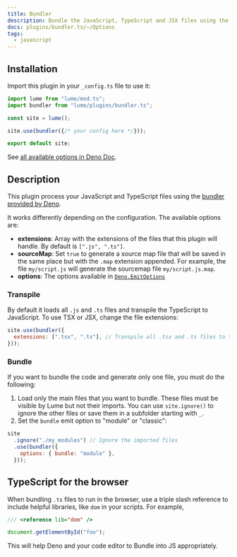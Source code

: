 ```yaml
---
title: Bundler
description: Bundle the JavaScript, TypeScript and JSX files using the bundler provided by `Deno.emit()`.
docs: plugins/bundler.ts/~/Options
tags:
  - javascript
---
```


## Installation

Import this plugin in your `_config.ts` file to use it:

```js
import lume from "lume/mod.ts";
import bundler from "lume/plugins/bundler.ts";

const site = lume();

site.use(bundler({/* your config here */}));

export default site;
```

See
[all available options in Deno Doc](https://doc.deno.land/https/deno.land/x/lume/plugins/bundler.ts/~/Options).

## Description

This plugin process your JavaScript and TypeScript files using the
[bundler provided by Deno](https://deno.land/manual/tools/bundler).

It works differently depending on the configuration. The available options are:

- **extensions**: Array with the extensions of the files that this plugin will
  handle. By default is `[".js", ".ts"]`.
- **sourceMap**: Set `true` to generate a source map file that will be saved in
  the same place but with the `.map` extension appended. For example, the file
  `my/script.js` will generate the sourcemap file `my/script.js.map`.
- **options**: The options available in
  [`Deno.EmitOptions`](https://doc.deno.land/deno/unstable/~/Deno.EmitOptions)

### Transpile

By default it loads all `.js` and `.ts` files and transpile the TypeScript to
JavaScript. To use TSX or JSX, change the file extensions:

```js
site.use(bundler({
  extensions: [".tsx", ".ts"], // Transpile all .tsx and .ts files to typescript
}));
```

### Bundle

If you want to bundle the code and generate only one file, you must do the
following:

1. Load only the main files that you want to bundle. These files must be visible
   by Lume but not their imports. You can use `site.ignore()` to ignore the
   other files or save them in a subfolder starting with `_`.
2. Set the `bundle` emit option to "module" or "classic":

```js
site
  .ignore("./my_modules") // Ignore the imported files
  .use(bundler({
    options: { bundle: "module" },
  }));
```

## TypeScript for the browser

When bundling `.ts` files to run in the browser, use a triple slash reference to
include helpful libraries, like `dom` in your scripts. For example,

```ts
/// <reference lib="dom" />

document.getElementById("foo");
```

This will help Deno and your code editor to Bundle into JS appropriately.
